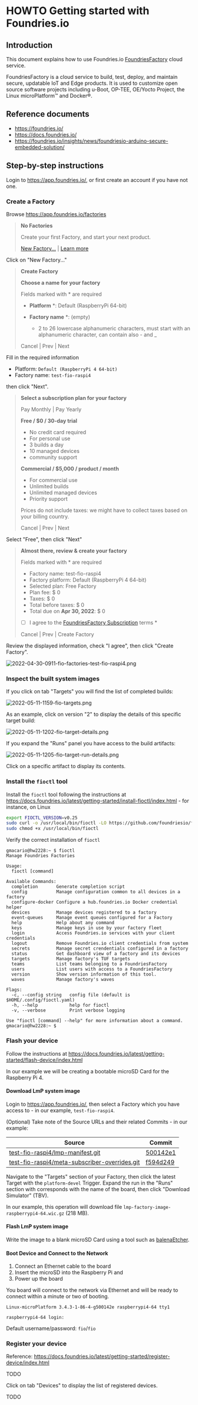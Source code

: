 # HOWTO Getting started with Foundries.io

## Introduction

This document explains how to use Foundries.io [FoundriesFactory](https://foundries.io/) cloud service.

FoundriesFactory is a cloud service to build, test, deploy, and maintain secure, updatable IoT and Edge products. It is used to customize open source software projects including u-Boot, OP-TEE, OE/Yocto Project, the Linux microPlatform™ and Docker®.

## Reference documents

* <https://foundries.io/>
* <https://docs.foundries.io/>
* <https://foundries.io/insights/news/foundriesio-arduino-secure-embedded-solution/>

## Step-by-step instructions

Login to <https://app.foundries.io/>, or first create an account if you have not one.

### Create a Factory

Browse <https://app.foundries.io/factories>

> **No Factories**
>
> Create your first Factory, and start your next product.
>
> [New Factory...](https://app.foundries.io/factories) | [Learn more](https://docs.foundries.io/latest/getting-started/signup/index.html#create-a-factory)

Click on "New Factory..."

> **Create Factory**
>
> **Choose a name for your factory**
>
> Fields marked with \* are required
>
> * **Platform** \*: Default (RaspberryPi 64-bit)
>
> * **Factory name** \*: (empty)
>   - 2 to 26 lowercase alphanumeric characters, must start with an alphanumeric character, can contain also - and _
>
> Cancel | Prev | Next

Fill in the required information

* Platform: `Default (RaspberryPi 4 64-bit)`
* Factory name: `test-fio-raspi4`

then click "Next".

> **Select a subscription plan for your factory**
>
> Pay Monthly | Pay Yearly
>
> **Free / $0 / 30-day trial**
> - No credit card required
> - For personal use
> - 3 builds a day
> - 10 managed devices
> - community support
>
> **Commercial / $5,000 / product / month**
> - For commercial use
> - Unlimited builds
> - Unlimited managed devices
> - Priority support
>
> Prices do not include taxes: we might have to collect taxes based on your billing country.
>
> Cancel | Prev | Next

Select "Free", then click "Next"

<!-- (2022-04-30 09:04 CEST) -->

<!-- markdown-link-check-disable -->
> **Almost there, review & create your factory**
>
> Fields marked with \* are required
>
> * Factory name: test-fio-raspi4
> * Factory platform: Default (RaspberryPi 4 64-bit)
> * Selected plan: Free Factory
> * Plan fee: $ 0
> * Taxes: $ 0
> * Total before taxes: $ 0
> * Total due on **Apr 30, 2022**: $ 0
>
> * [ ] I agree to the [FoundriesFactory Subscription](https://foundries.io/terms/) terms \*
>
> Cancel | Prev | Create Factory
<!-- markdown-link-check-enable -->

Review the displayed information, check "I agree", then click "Create Factory".

![2022-04-30-0911-fio-factories-test-fio-raspi4.png](../images/2022-04-30-0911-fio-factories-test-fio-raspi4.png)

### Inspect the built system images

If you click on tab "Targets" you will find the list of completed builds:

![2022-05-11-1159-fio-targets.png](../images/2022-05-11-1159-fio-targets.png)

As an example, click on version "2" to display the details of this specific target build:

![2022-05-11-1202-fio-target-details.png](../images/2022-05-11-1202-fio-target-details.png)

If you expand the "Runs" panel you have access to the build artifacts:

![2022-05-11-1205-fio-target-run-details.png](../images/2022-05-11-1205-fio-target-run-details.png)

Click on a specific artifact to display its contents.

### Install the `fioctl` tool

Install the `fioctl` tool following the instructions at <https://docs.foundries.io/latest/getting-started/install-fioctl/index.html> - for instance, on Linux

```bash
export FIOCTL_VERSION=v0.25
sudo curl -o /usr/local/bin/fioctl -LO https://github.com/foundriesio/fioctl/releases/download/$FIOCTL_VERSION/fioctl-linux-amd64
sudo chmod +x /usr/local/bin/fioctl
```

Verify the correct installation of `fioctl`

```text
gmacario@hw2228:~ $ fioctl
Manage Foundries Factories

Usage:
  fioctl [command]

Available Commands:
  completion       Generate completion script
  config           Manage configuration common to all devices in a factory
  configure-docker Configure a hub.foundries.io Docker credential helper
  devices          Manage devices registered to a factory
  event-queues     Manage event queues configured for a Factory
  help             Help about any command
  keys             Manage keys in use by your factory fleet
  login            Access Foundries.io services with your client credentials
  logout           Remove Foundries.io client credentials from system
  secrets          Manage secret crendentials configured in a factory
  status           Get dashboard view of a factory and its devices
  targets          Manage factory's TUF targets
  teams            List teams belonging to a FoundriesFactory
  users            List users with access to a FoundriesFactory
  version          Show version information of this tool.
  waves            Manage factory's waves

Flags:
  -c, --config string   config file (default is $HOME/.config/fioctl.yaml)
  -h, --help            help for fioctl
  -v, --verbose         Print verbose logging

Use "fioctl [command] --help" for more information about a command.
gmacario@hw2228:~ $
```

### Flash your device

Follow the instructions at <https://docs.foundries.io/latest/getting-started/flash-device/index.html>

In our example we will be creating a bootable microSD Card for the Raspberry Pi 4.

#### Download LmP system image

Login to <https://app.foundries.io/>, then select a Factory which you have access to - in our example, `test-fio-raspi4`.

(Optional) Take note of the Source URLs and their related Commits - in our example:

| Source | Commit |
|--------|--------|
| [test-fio-raspi4/lmp-manifest.git](https://source.foundries.io/factories/test-fio-raspi4/lmp-manifest.git) | [500142e1](https://source.foundries.io/factories/test-fio-raspi4/lmp-manifest.git/commit/?id=500142e17aa6480eb4428c1ca9b7466ed45f7396)
| [test-fio-raspi4/meta-subscriber-overrides.git](https://source.foundries.io/factories/test-fio-raspi4/meta-subscriber-overrides.git) | [f594d249](https://source.foundries.io/factories/test-fio-raspi4/meta-subscriber-overrides.git/commit/?id=f594d249aabada5535a95606127651f79f0be85b) |


Navigate to the "Targets" section of your Factory, then click the latest Target with the `platform-devel` Trigger. Expand the run in the "Runs" section with corresponds with the name of the board, then click "Download Simulator" (TBV).

In our example, this operation will download file `lmp-factory-image-raspberrypi4-64.wic.gz` (218 MB).

#### Flash LmP system image

Write the image to a blank microSD Card using a tool such as [balenaEtcher](https://www.balena.io/etcher/).

#### Boot Device and Connect to the Network

1. Connect an Ethernet cable to the board
2. Insert the microSD into the Raspberry Pi and
3. Power up the board

You board will connect to the network via Ethernet and will be ready to connect within a minute or two of booting.

```text
Linux-microPlatform 3.4.3-1-86-4-g500142e raspberrypi4-64 tty1

raspberrypi4-64 login:
```

Default username/password: `fio`/`fio`

### Register your device

Reference: <https://docs.foundries.io/latest/getting-started/register-device/index.html>

TODO

Click on tab "Devices" to display the list of registered devices.

TODO

<!-- EOF -->
